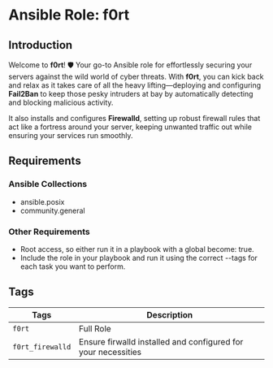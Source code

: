 # Ansible Role: f0rt

## Introduction
Welcome to **f0rt**! 🛡️ Your go-to Ansible role for effortlessly securing your servers against the wild world of cyber threats. With **f0rt**, you can kick back and relax as it takes care of all the heavy lifting—deploying and configuring **Fail2Ban** to keep those pesky intruders at bay by automatically detecting and blocking malicious activity.

It also installs and configures **Firewalld**, setting up robust firewall rules that act like a fortress around your server, keeping unwanted traffic out while ensuring your services run smoothly.

## Requirements
### Ansible Collections
- ansible.posix
- community.general

### Other Requirements
- Root access, so either run it in a playbook with a global become: true.
- Include the role in your playbook and run it using the correct --tags for each task you want to perform.

## Tags
| **Tags**              | **Description**                                                 |
|-----------------------|-----------------------------------------------------------------|
| `f0rt`                | Full Role                                                       |
| `f0rt_firewalld`      | Ensure firwalld installed and configured for your necessities   |
